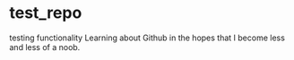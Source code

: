 # test_repo
testing functionality
Learning about Github in the hopes that I become less and less of a noob.
